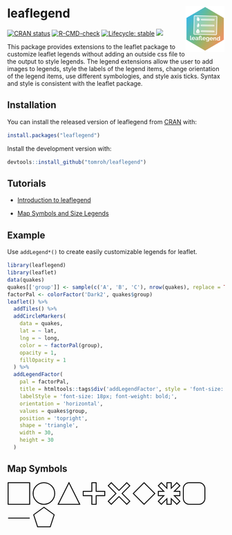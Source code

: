 # leaflegend <a href='https://leaflegend.roh.engineering'><img src='man/figures/logo.png' align="right" height="106" /></a>

<!-- badges: start -->
[![CRAN status](https://www.r-pkg.org/badges/version/leaflegend)](https://CRAN.R-project.org/package=leaflegend)
[![R-CMD-check](https://github.com/tomroh/leaflegend/workflows/R-CMD-check/badge.svg)](https://github.com/tomroh/leaflegend/actions)
[![Lifecycle: stable](https://img.shields.io/badge/lifecycle-stable-brightgreen.svg)](https://lifecycle.r-lib.org/articles/stages.html#stable)
[![](https://cranlogs.r-pkg.org/badges/grand-total/leaflegend?color=green)](https://cran.r-project.org/package=leaflegend)
<!-- badges: end -->

This package provides extensions to the leaflet package to 
customize leaflet legends without adding an outside css file to the output 
to style legends. The legend extensions allow the user to add images to 
legends, style the labels of the  legend items, change orientation of the 
legend items, use different symbologies, and style axis ticks. Syntax and
style is consistent with the leaflet package.

## Installation

You can install the released version of leaflegend from [CRAN](https://CRAN.R-project.org) with:

``` r
install.packages("leaflegend")
```

Install the development version with:

```r
devtools::install_github("tomroh/leaflegend")
```
## Tutorials

* [Introduction to leaflegend](https://roh.engineering/posts/2021/02/introduction-to-leaflegend/)

* [Map Symbols and Size Legends](https://roh.engineering/posts/2021/05/map-symbols-and-size-legends-for-leaflet/)

## Example

Use `addLegend*()` to create easily customizable legends for leaflet.

``` r
library(leaflegend)
library(leaflet)
data(quakes)
quakes[['group']] <- sample(c('A', 'B', 'C'), nrow(quakes), replace = TRUE)
factorPal <- colorFactor('Dark2', quakes$group)
leaflet() %>%
  addTiles() %>%
  addCircleMarkers(
    data = quakes,
    lat = ~ lat,
    lng = ~ long,
    color = ~ factorPal(group),
    opacity = 1,
    fillOpacity = 1
  ) %>%
  addLegendFactor(
    pal = factorPal,
    title = htmltools::tags$div('addLegendFactor', style = 'font-size: 24px; color: red;'),
    labelStyle = 'font-size: 18px; font-weight: bold;',
    orientation = 'horizontal',
    values = quakes$group,
    position = 'topright',
    shape = 'triangle',
    width = 30,
    height = 30
  )
```

## Map Symbols

<svg xmlns="http://www.w3.org/2000/svg" version="1.1" width="54" height="54">
  <rect id="rect" x="2" y="2" height="50" width="50" stroke="black" fill="transparent" stroke-opacity="1" fill-opacity="1" stroke-width="2"></rect>
</svg>
<svg xmlns="http://www.w3.org/2000/svg" version="1.1" width="54" height="54">
  <circle id="circle" cx="27" cy="27" r="25" stroke="black" fill="transparent" stroke-opacity="1" fill-opacity="1" stroke-width="2"></circle>
</svg>
<svg xmlns="http://www.w3.org/2000/svg" version="1.1" width="54" height="54">
  <polygon id="triangle" points="2,52 52,52 27,2" stroke="black" fill="transparent" stroke-opacity="1" fill-opacity="1" stroke-width="2"></polygon>
</svg>
<svg xmlns="http://www.w3.org/2000/svg" version="1.1" width="54" height="54">
  <polygon id="plus" points="22,2 22,22 2,22 2,32 22,32 22,52 32,52 32,32 52,32 52,22 32,22 32,2 22,2" stroke="black" fill="transparent" stroke-opacity="1" fill-opacity="1" stroke-width="2"></polygon>
</svg>
<svg xmlns="http://www.w3.org/2000/svg" version="1.1" width="54" height="54">
  <polygon id="cross" points="9.07106781186548,2 2,9.07106781186548 19.9289321881345,27 2,44.9289321881345 9.07106781186548,52 27,34.0710678118655 44.9289321881345,52 52,44.9289321881345 34.0710678118655,27 52,9.07106781186548 44.9289321881345,2 27,19.9289321881345 9.07106781186548,2" stroke="black" fill="transparent" stroke-opacity="1" fill-opacity="1" stroke-width="2"></polygon>
</svg>
<svg xmlns="http://www.w3.org/2000/svg" version="1.1" width="54" height="54">
  <polygon id="diamond" points="27,2 2,27 27,52 52,27 27,2" stroke="black" fill="transparent" stroke-opacity="1" fill-opacity="1" stroke-width="2"></polygon>
</svg>
<svg xmlns="http://www.w3.org/2000/svg" version="1.1" width="54" height="54">
  <polygon id="star" points="22,2 22,14.92893 9.07107,2 2,9.07107 14.92893,22 2,22 2,32 14.92893,32 2,44.92893 9.07107,52 22,39.07107 22,52 32,52 32,39.07107 44.92893,52 52,44.92893 39.07107,32 52,32 52,22 39.07107,22 52,9.07107 44.92893,2 32,14.92893 32,2 22,2" stroke="black" fill="transparent" stroke-opacity="1" fill-opacity="1" stroke-width="2"></polygon>
</svg>
<svg xmlns="http://www.w3.org/2000/svg" version="1.1" width="54" height="54">
  <rect id="stadium" x="2" y="2" height="50" width="50" rx="25%" stroke="black" fill="transparent" stroke-opacity="1" fill-opacity="1" stroke-width="2"></rect>
</svg>
<svg xmlns="http://www.w3.org/2000/svg" version="1.1" width="54" height="54">
  <line id="line" x1="2" x2="52" y1="27" y2="27" stroke="black" stroke-opacity="1" fill-opacity="1" stroke-width="2"></line>
</svg>
<svg xmlns="http://www.w3.org/2000/svg" version="1.1" width="54" height="54">
  <polygon id="polygon" points="27,2 3.22358709262116,19.2745751406263 12.3053686926882,47.2254248593737 41.6946313073118,47.2254248593737 50.7764129073788,19.2745751406263 27,2" stroke="black" fill="transparent" stroke-opacity="1" fill-opacity="1" stroke-width="2"></polygon>
</svg>

